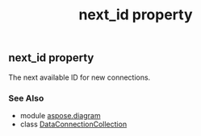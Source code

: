 ﻿---
title: next_id property
second_title: Aspose.Diagram for Python via .NET API References
description: 
type: docs
weight: 90
url: /python-net/aspose.diagram/dataconnectioncollection/next_id/
is_root: false
---

## next_id property


The next available ID for new connections.

### See Also
* module [aspose.diagram](../../)
* class [DataConnectionCollection](/diagram/python-net/aspose.diagram/dataconnectioncollection)

